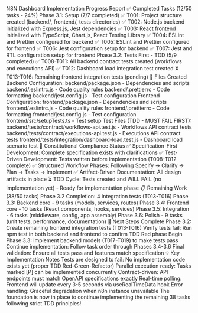 N8N Dashboard Implementation Progress Report
✅ Completed Tasks (12/50 tasks - 24%)
Phase 3.1: Setup (7/7 completed)
✅ T001: Project structure created (backend/, frontend/, tests directories)
✅ T002: Node.js backend initialized with Express.js, Jest dependencies
✅ T003: React frontend initialized with TypeScript, Chart.js, React Testing Library
✅ T004: ESLint and Prettier configured for backend
✅ T005: ESLint and Prettier configured for frontend
✅ T006: Jest configuration setup for backend
✅ T007: Jest and RTL configuration setup for frontend
Phase 3.2: Tests First - TDD (5/9 completed)
✅ T008-T011: All backend contract tests created (workflows and executions API)
✅ T012: Dashboard load integration test created
⏳ T013-T016: Remaining frontend integration tests (pending)
📂 Files Created
Backend Configuration:
backend/package.json - Dependencies and scripts
backend/.eslintrc.js - Code quality rules
backend/.prettierrc - Code formatting
backend/jest.config.js - Test configuration
Frontend Configuration:
frontend/package.json - Dependencies and scripts
frontend/.eslintrc.js - Code quality rules
frontend/.prettierrc - Code formatting
frontend/jest.config.js - Test configuration
frontend/src/setupTests.ts - Test setup
Test Files (TDD - MUST FAIL FIRST):
backend/tests/contract/workflows-api.test.js - Workflows API contract tests
backend/tests/contract/executions-api.test.js - Executions API contract tests
frontend/tests/integration/dashboard-load.test.js - Dashboard load scenario test
🎯 Constitutional Compliance Status
✅ Specification-First Development: Complete specification exists with clarifications ✅ Test-Driven Development: Tests written before implementation (T008-T012 complete) ✅ Structured Workflow Phases: Following Specify → Clarify → Plan → Tasks → Implement ✅ Artifact-Driven Documentation: All design artifacts in place ⏳ TDD Cycle: Tests created and WILL FAIL (no implementation yet) - Ready for implementation phase
📋 Remaining Work (38/50 tasks)
Phase 3.2 Completion: 4 integration tests (T013-T016) Phase 3.3: Backend core - 9 tasks (models, services, routes) Phase 3.4: Frontend core - 10 tasks (React components, hooks, services) Phase 3.5: Integration - 6 tasks (middleware, config, app assembly) Phase 3.6: Polish - 9 tasks (unit tests, performance, documentation)
🚀 Next Steps
Complete Phase 3.2: Create remaining frontend integration tests (T013-T016)
Verify tests fail: Run npm test in both backend and frontend to confirm TDD Red phase
Begin Phase 3.3: Implement backend models (T017-T019) to make tests pass
Continue implementation: Follow task order through Phases 3.4-3.6
Final validation: Ensure all tests pass and features match specification
💡 Key Implementation Notes
Tests are designed to fail: No implementation code exists yet (proper TDD Red-Green-Refactor)
Parallel execution ready: Tasks marked [P] can be implemented concurrently
Contract-driven: API endpoints must match OpenAPI specifications exactly
Real-time polling: Frontend will update every 3-5 seconds via useRealTimeData hook
Error handling: Graceful degradation when n8n instance unavailable
The foundation is now in place to continue implementing the remaining 38 tasks following strict TDD principles!
